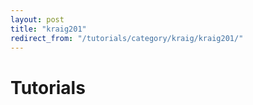 ```yaml
---
layout: post
title: "kraig201"
redirect_from: "/tutorials/category/kraig/kraig201/"
---
```

# Tutorials

